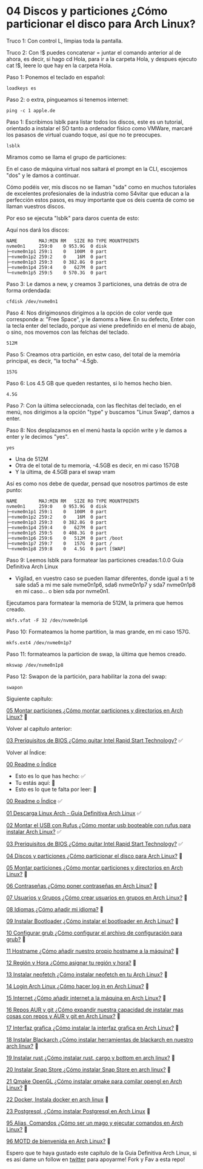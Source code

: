 # 04 Discos y particiones ¿Cómo particionar el disco para Arch Linux?

Truco 1: Con control L, limpias toda la pantalla.

Truco 2: Con !$ puedes concatenar = juntar el comando anterior al de ahora, es decir, si hago cd Hola, para ir a la carpeta Hola, y despues ejecuto cat !$, leere lo que hay en la carpeta Hola.

Paso 1: Ponemos el teclado en español:

    loadkeys es

Paso 2: o extra, pingueamos si tenemos internet:

    ping -c 1 apple.de

Paso 1: Escribimos lsblk para listar todos los discos, este es un tutorial, orientado a instalar el SO tanto a ordenador físico como VMWare, marcaré los pasasos de virtual cuando toque, así que no te preocupes.

    lsblk

Miramos como se llama el grupo de particiones:
    
En el caso de máquina virtual nos saltará el prompt en la CLI, escojemos "dos" y le damos a continuar.

Cómo podéis ver, mis discos no se llaman "sda" como en muchos tutoriales de excelentes profesionales de la industria como S4vitar que educan a la perfección estos pasos, es muy importante que os deis cuenta de como se llaman vuestros discos.

Por eso se ejecuta "lsblk" para daros cuenta de esto:

Aquí nos dará los discos:

    NAME        MAJ:MIN RM   SIZE RO TYPE MOUNTPOINTS
    nvme0n1     259:0    0 953.9G  0 disk 
    ├─nvme0n1p1 259:1    0   100M  0 part 
    ├─nvme0n1p2 259:2    0    16M  0 part 
    ├─nvme0n1p3 259:3    0 382.8G  0 part 
    ├─nvme0n1p4 259:4    0   627M  0 part 
    └─nvme0n1p5 259:5    0 570.3G  0 part 

Paso 3: Le damos a new, y creamos 3 particiones, una detrás de otra de forma ordendada:

    cfdisk /dev/nvme0n1

Paso 4: Nos dirigimosnos dirigimos a la opción de color verde que corresponde a: "Free Space", y le damoms a New. En su defecto, Enter  con la tecla enter del teclado, porque así viene predefinido en el menú de abajo, o sino, nos movemos con las felchas del teclado.

    512M

Paso 5: Creamos otra partición, en estw caso, del total de la memória principal, es decir, "la tocha" -4.5gb.

    157G

Paso 6: Los 4.5 GB que queden restantes, si lo hemos hecho bien.

    4.5G

Paso 7: Con la última seleccionada, con las flechitas del teclado, en el menú, nos dirigimos a la opción "type" y buscamos "Linux Swap", damos a enter.

Paso 8: Nos desplazamos en el menú hasta la opción write y le damos a enter y le decimos "yes".

    yes

  - Una de 512M
  - Otra de el total de tu memoria, -4.5GB es decir, en mi caso 157GB
  - Y la última, de 4.5GB para el swap vram

Así es como nos debe de quedar, pensad que nosotros partimos de este punto:

    NAME        MAJ:MIN RM   SIZE RO TYPE MOUNTPOINTS
    nvme0n1     259:0    0 953.9G  0 disk 
    ├─nvme0n1p1 259:1    0   100M  0 part 
    ├─nvme0n1p2 259:2    0    16M  0 part 
    ├─nvme0n1p3 259:3    0 382.8G  0 part 
    ├─nvme0n1p4 259:4    0   627M  0 part 
    ├─nvme0n1p5 259:5    0 408.3G  0 part 
    ├─nvme0n1p6 259:6    0   512M  0 part /boot
    ├─nvme0n1p7 259:7    0   157G  0 part /
    └─nvme0n1p8 259:8    0   4.5G  0 part [SWAP]

Paso 9: Leemos lsblk para formatear las particiones creadas:1.0.0 Guia Definitiva Arch Linux

 - Vigilad, en vuestro caso se pueden llamar diferentes, donde igual a ti te sale sda5 a mi me sale nvme0n1p6, sda6 nvme0n1p7 y sda7 nvme0n1p8 en mi caso... o bien sda por nvme0n1.

Ejecutamos para formatear la memoria de 512M, la primera que hemos creado.

    mkfs.vfat -F 32 /dev/nvme0n1p6

Paso 10: Formateamos la home partition, la mas grande, en mi caso 157G.

    mkfs.ext4 /dev/nvme0n1p7

Paso 11: formateamos la particion de swap, la última que hemos creado.

    mkswap /dev/nvme0n1p8

Paso 12: Swapon de la partición, para habilitar la zona del swap:

    swapon



Siguiente capítulo:

[05 Montar particiones ¿Cómo montar particiones y directorios en Arch Linux?](https://github.com/miguelgargallo/Guia-Definitiva-Arch-Linux/blob/main/05%20Montar%20particiones%20%C2%BFC%C3%B3mo%20montar%20particiones%20y%20directorios%20en%20Arch%20Linux%3F.md) 🔵

Volver al capítulo anterior:

[03 Preriquisitos de BIOS ¿Cómo quitar Intel Rapid Start Technology?](https://github.com/miguelgargallo/Guia-Definitiva-Arch-Linux/blob/main/03%20Preriquisitos%20de%20BIOS%20%C2%BFC%C3%B3mo%20quitar%20Intel%20(r)%20Rapid%20Start%20Technology%3F.md) ✅

Volver al Índice:

[00 Readme o Índice](https://github.com/miguelgargallo/Guia-Definitiva-Arch-Linux)


 - Esto es lo que has hecho: ✅
 - Tu estás aquí: 💙
 - Esto es lo que te falta por leer: 🔵

[00 Readme o Índice](https://github.com/miguelgargallo/Guia-Definitiva-Arch-Linux) ✅

[01 Descarga Linux Arch - Guia Definitiva Arch Linux](https://github.com/miguelgargallo/Guia-Definitiva-Arch-Linux/blob/main/01%20Descarga%20Arch%20Linux%20%C2%BFC%C3%B3mo%20descargar%20Arch%20Linux%3F.md) ✅

[02 Montar el USB con Rufus ¿Cómo montar usb booteable con rufus para instalar Arch Linux?](https://github.com/miguelgargallo/Guia-Definitiva-Arch-Linux/blob/main/02%20Montar%20el%20USB%20con%20Rufus%20%C2%BFC%C3%B3mo%20montar%20usb%20booteable%20con%20rufus%20para%20instalar%20Arch%20Linux%3F.md) ✅

[03 Preriquisitos de BIOS ¿Cómo quitar Intel Rapid Start Technology?](https://github.com/miguelgargallo/Guia-Definitiva-Arch-Linux/blob/main/03%20Preriquisitos%20de%20BIOS%20%C2%BFC%C3%B3mo%20quitar%20Intel%20(r)%20Rapid%20Start%20Technology%3F.md) ✅

[04 Discos y particiones ¿Cómo particionar el disco para Arch Linux?](https://github.com/miguelgargallo/Guia-Definitiva-Arch-Linux/blob/main/04%20Discos%20y%20particiones%20%C2%BFC%C3%B3mo%20particionar%20el%20disco%20para%20Arch%20Linux%3F.md) 💙

[05 Montar particiones ¿Cómo montar particiones y directorios en Arch Linux?](https://github.com/miguelgargallo/Guia-Definitiva-Arch-Linux/blob/main/05%20Montar%20particiones%20%C2%BFC%C3%B3mo%20montar%20particiones%20y%20directorios%20en%20Arch%20Linux%3F.md) 🔵

[06 Contraseñas ¿Cómo poner contraseñas en Arch Linux?](https://github.com/miguelgargallo/Guia-Definitiva-Arch-Linux/blob/main/06%20Contrase%C3%B1as%20%C2%BFC%C3%B3mo%20poner%20contrase%C3%B1as%20en%20Arch%20Linux%3F.md) 🔵

[07 Usuarios y Grupos ¿Cómo crear usuarios en grupos en Arch Linux?](https://github.com/miguelgargallo/Guia-Definitiva-Arch-Linux/blob/main/07%20Usuarios%20y%20Grupos%20%C2%BFC%C3%B3mo%20crear%20usuarios%20en%20grupos%20en%20Arch%20Linux%3F.md) 🔵

[08 Idiomas ¿Cómo añadir mi idioma?](https://github.com/miguelgargallo/Guia-Definitiva-Arch-Linux/blob/main/08%20Idiomas%20%C2%BFC%C3%B3mo%20a%C3%B1adir%20mi%20idioma%3F.md) 🔵

[09 Instalar Bootloader ¿Cómo instalar el bootloader en Arch Linux?](https://github.com/miguelgargallo/Guia-Definitiva-Arch-Linux/blob/main/09%20Instalar%20Bootloader%20%C2%BFC%C3%B3mo%20instalar%20el%20bootloader%20en%20Arch%20Linux%3F.md) 🔵

[10 Configurar grub ¿Cómo configurar el archivo de configuración para grub?](https://github.com/miguelgargallo/Guia-Definitiva-Arch-Linux/blob/main/10%20Configurar%20grub%20%C2%BFC%C3%B3mo%20configurar%20el%20archivo%20de%20configuraci%C3%B3n%20para%20grub%3F.md) 🔵

[11 Hostname ¿Cómo añadir nuestro propio hostname a la máquina?](https://github.com/miguelgargallo/Guia-Definitiva-Arch-Linux/blob/main/11%20Hostname%20%C2%BFC%C3%B3mo%20a%C3%B1adir%20nuestro%20propio%20hostname%20a%20la%20m%C3%A1quina%3F.md) 🔵

[12 Región y Hora ¿Cómo asignar tu región y hora?](https://github.com/miguelgargallo/Guia-Definitiva-Arch-Linux/blob/main/12%20Regi%C3%B3n%20y%20Hora%20%C2%BFC%C3%B3mo%20asignar%20tu%20regi%C3%B3n%20y%20hora%3F.md) 🔵

[13 Instalar neofetch ¿Cómo instalar neofetch en tu Arch Linux?](https://github.com/miguelgargallo/Guia-Definitiva-Arch-Linux/blob/main/13%20Instalar%20neofetch%20%C2%BFC%C3%B3mo%20instalar%20neofetch%20en%20tu%20Arch%20Linux%3F.md) 🔵

[14 Login Arch Linux ¿Cómo hacer log in en Arch Linux?](https://github.com/miguelgargallo/Guia-Definitiva-Arch-Linux/blob/main/14%20Login%20Arch%20Linux%20%C2%BFC%C3%B3mo%20hacer%20log%20in%20en%20Arch%20Linux%3F.md) 🔵

[15 Internet ¿Cómo añadir internet a la máquina en Arch Linux?](https://github.com/miguelgargallo/Guia-Definitiva-Arch-Linux/blob/main/15%20Internet%20%C2%BFC%C3%B3mo%20a%C3%B1adir%20internet%20a%20la%20m%C3%A1quina%20en%20Arch%20Linux%3F.md) 🔵

[16 Repos AUR y git ¿Cómo expandir nuestra capacidad de instalar mas cosas con repos y AUR y git en Arch Linux?](https://github.com/miguelgargallo/Guia-Definitiva-Arch-Linux/blob/main/16%20Repos%20AUR%20y%20git%20%C2%BFC%C3%B3mo%20expandir%20nuestra%20capacidad%20de%20instalar%20mas%20cosas%20con%20repos%20y%20AUR%20y%20git%20en%20Arch%20Linux%3F.md) 🔵

[17 Interfaz grafica ¿Cómo instalar la interfaz grafica en Arch Linux?](https://github.com/miguelgargallo/Guia-Definitiva-Arch-Linux/blob/main/17%20Interfaz%20grafica%20%C2%BFC%C3%B3mo%20instalar%20la%20interfaz%20grafica%20en%20Arch%20Linux%3F.md) 🔵

[18 Instalar Blackarch ¿Cómo instalar herramientas de blackarch en nuestro arch linux?](https://github.com/miguelgargallo/Guia-Definitiva-Arch-Linux/blob/main/18%20Instalar%20Blackarch%20%C2%BFC%C3%B3mo%20instalar%20herramientas%20de%20blackarch%20en%20nuestro%20arch%20linux%3F.md) 🔵

[19 Instalar rust ¿Cómo instalar rust, cargo y bottom en arch linux?](https://github.com/miguelgargallo/Guia-Definitiva-Arch-Linux/blob/main/19%20Instalar%20rust%20%C2%BFC%C3%B3mo%20instalar%20rust%2C%20cargo%20y%20bottom%20en%20arch%20linux%3F.md) 🔵

[20 Instalar Snap Store ¿Cómo instalar Snap Store en arch linux?](https://github.com/miguelgargallo/Guia-Definitiva-Arch-Linux/blob/main/20%20Instalar%20Snap%20Store%20%C2%BFC%C3%B3mo%20instalar%20Snap%20Store%20en%20arch%20linux%3F.md) 🔵

[21 Qmake OpenGL ¿Cómo instalar qmake para comilar opengl en Arch Linux?](https://github.com/miguelgargallo/Guia-Definitiva-Arch-Linux/blob/main/21%20Qmake%20OpenGL%20%C2%BFC%C3%B3mo%20instalar%20qmake%20para%20comilar%20opengl%20en%20Arch%20Linux%3F.md) 🔵

[22 Docker, Instala docker en arch linux](https://github.com/miguelgargallo/Guia-Definitiva-Arch-Linux/blob/main/22%20Docker%2C%20Instala%20docker%20en%20arch%20linux.md) 🔵

[23 Postgresql, ¿Cómo instalar Postgresql en Arch Linux](https://github.com/miguelgargallo/Guia-Definitiva-Arch-Linux/blob/main/23%20Postgresql%2C%20%C2%BFC%C3%B3mo%20instalar%20Postgresql%20en%20Arch%20Linux%3F.md) 🔵

[95 Alias, Comandos ¿Cómo ser un mago y ejecutar comandos en Arch Linux?](https://github.com/miguelgargallo/Guia-Definitiva-Arch-Linux/blob/main/95%20Alias%2C%20Comandos%20%C2%BFC%C3%B3mo%20ser%20un%20mago%20y%20ejecutar%20comandos%20en%20Arch%20Linux%3F.md) 🔵

[96 MOTD de bienvenida en Arch Linux?](https://github.com/miguelgargallo/Guia-Definitiva-Arch-Linux/blob/main/96%20MOTD%20de%20bienvenida%20en%20Arch%20Linux%3F.md) 🔵

Espero que te haya gustado este capítulo de la Guia Definitiva Arch Linux, si es así dame un follow en [twitter](https://twitter.com/miguelgargallo) para apoyarme! Fork y Fav a esta repo!

